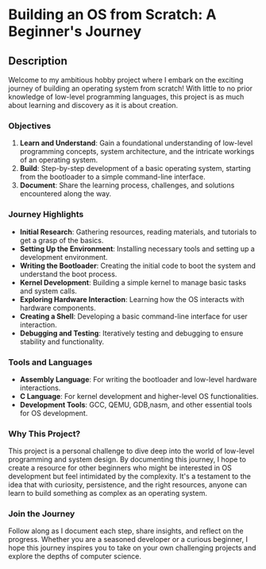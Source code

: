 # Building an OS from Scratch: A Beginner's Journey

## Description

Welcome to my ambitious hobby project where I embark on the exciting journey of building an operating system from scratch! With little to no prior knowledge of low-level programming languages, this project is as much about learning and discovery as it is about creation.

### Objectives

1. **Learn and Understand**: Gain a foundational understanding of low-level programming concepts, system architecture, and the intricate workings of an operating system.
2. **Build**: Step-by-step development of a basic operating system, starting from the bootloader to a simple command-line interface.
3. **Document**: Share the learning process, challenges, and solutions encountered along the way.

### Journey Highlights

- **Initial Research**: Gathering resources, reading materials, and tutorials to get a grasp of the basics.
- **Setting Up the Environment**: Installing necessary tools and setting up a development environment.
- **Writing the Bootloader**: Creating the initial code to boot the system and understand the boot process.
- **Kernel Development**: Building a simple kernel to manage basic tasks and system calls.
- **Exploring Hardware Interaction**: Learning how the OS interacts with hardware components.
- **Creating a Shell**: Developing a basic command-line interface for user interaction.
- **Debugging and Testing**: Iteratively testing and debugging to ensure stability and functionality.

### Tools and Languages

- **Assembly Language**: For writing the bootloader and low-level hardware interactions.
- **C Language**: For kernel development and higher-level OS functionalities.
- **Development Tools**: GCC, QEMU, GDB,nasm, and other essential tools for OS development.

### Why This Project?

This project is a personal challenge to dive deep into the world of low-level programming and system design. By documenting this journey, I hope to create a resource for other beginners who might be interested in OS development but feel intimidated by the complexity. It's a testament to the idea that with curiosity, persistence, and the right resources, anyone can learn to build something as complex as an operating system.

### Join the Journey

Follow along as I document each step, share insights, and reflect on the progress. Whether you are a seasoned developer or a curious beginner, I hope this journey inspires you to take on your own challenging projects and explore the depths of computer science.
